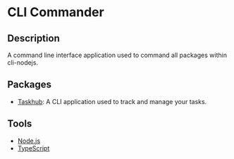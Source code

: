 # CLI Commander

## Description
A command line interface application used to command all packages within cli-nodejs.

## Packages
- [Taskhub](https://github.com/zachdrummond/cli-nodejs/tree/main/packages/taskhub): A CLI application used to track and manage your tasks.

## Tools
- [Node.js](https://nodejs.org/en)
- [TypeScript](https://www.typescriptlang.org/)